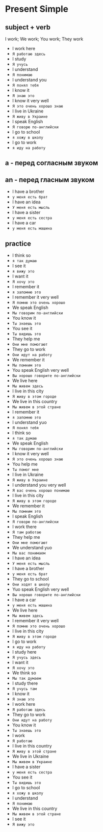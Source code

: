 # Present Simple

## **subject** + **verb**

I work; We work; You work; They work

* I work here
* ``Я работаю здесь``
* I study
* ``Я учусь``
* I understand
* ``Я понимаю``
* I understand you
* ``Я понял тебя``
* I know it
* ``Я знаю это``
* I know it very well
* ``Я это очень хорошо знаю``
* I live in Ukraine
* ``Я живу в Украине``
* I speak English
* ``Я говорю по-английски``
* I go to school
* ``я хожу в школу``
* I go to work
* ``я иду на работу``

## a - перед согласным звуком

## an - перед гласным звуком

* I have a brother
* ``у меня есть брат``
* I have an idea
* ``У меня есть мысль``
* I have a sister
* ``у меня есть сестра``
* I have a car
* ``у меня есть машина``

## practice

* I think so
* ``я так думаю``
* I see it
* ``я вижу это``
* I want it
* ``Я хочу это``
* I remember it
* ``я запомню это``
* I remember it very well
* ``Я помню это очень хорошо``
* We speak English
* ``Мы говорим по-английски``
* You know it
* ``Ты знаешь это``
* You see it
* ``Ты видишь это``
* They help me
* ``Они мне помогают``
* They go to work
* ``Они идут на работу``
* We remember it
* ``Мы помним это``
* You speak English very well
* ``Вы хорошо говорите по-английски``
* We live here
* ``Мы живем здесь``
* I live in this city
* ``Я живу в этом городе``
* We live in this country
* ``Мы живем в этой стране``
* I remember it
* ``я запомню это``
* I understand yuo
* ``Я понял тебя``
* I think so
* ``я так думаю``
* We speak English
* ``Мы говорим по-английски``
* I know it very well
* ``Я это очень хорошо знаю``
* You help me
* ``Ты помог мне``
* I live in Ukraine
* ``Я живу в Украине``
* I understand you very well
* ``Я вас очень хорошо понимаю``
* I live in this city
* ``Я живу в этом городе``
* We remember it
* ``Мы помним это``
* I speak English
* ``Я говорю по-английски``
* I work there
* ``Я там работаю``
* They help me
* ``Они мне помогают``
* We understand yuo
* ``Мы вас понимаем``
* I have an idea
* ``У меня есть мысль``
* I have a brother
* ``у меня есть брат``
* They go to school
* ``Они ходят в школу``
* Yuo speak English very well
* ``Вы хорошо говорите по-английски``
* I have a car
* ``у меня есть машина``
* We live here
* ``Мы живем здесь``
* I remember it very well
* ``Я помню это очень хорошо``
* I live in this city
* ``Я живу в этом городе``
* I go to work
* ``я иду на работу``
* I study here
* ``Я учусь здесь``
* I want it
* ``Я хочу это``
* We think so
* ``Мы так думаем``
* I study there
* ``Я учусь там``
* I know it
* ``Я знаю это``
* I work here
* ``Я работаю здесь``
* They go to work
* ``Они идут на работу``
* You know it
* ``Ты знаешь это``
* I work
* ``Я работаю``
* I live in this country
* ``Я живу в этой стране``
* We live in Ukraine
* ``Мы живем в Украине``
* I have a sister
* ``у меня есть сестра``
* You see it
* ``Ты видишь это``
* I go to school
* ``я хожу в школу``
* I understand
* ``Я понимаю``
* We live in this country
* ``Мы живем в этой стране``
* I see it
* ``Я вижу это``
